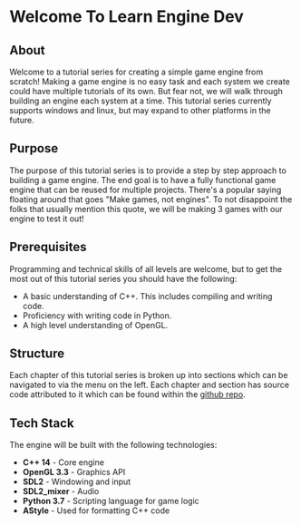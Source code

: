 # Welcome To Learn Engine Dev

## About

Welcome to a tutorial series for creating a simple game engine from scratch!  Making a game engine is no easy task and each system we create could have multiple tutorials of its own.  But fear not, we will walk through building an engine each system at a time.  This tutorial series currently supports windows and linux, but may expand to other platforms in the future.

## Purpose

The purpose of this tutorial series is to provide a step by step approach to building a game engine.  The end goal is to have a fully functional game engine that can be reused for multiple projects.  There's a popular saying floating around that goes "Make games, not engines".  To not disappoint the folks that usually mention this quote, we will be making 3 games with our engine to test it out!

## Prerequisites

Programming and technical skills of all levels are welcome, but to get the most out of this tutorial series you should have the following:

* A basic understanding of C++.  This includes compiling and writing code.
* Proficiency with writing code in Python.
* A high level understanding of OpenGL.

## Structure

Each chapter of this tutorial series is broken up into sections which can be navigated to via the menu on the left.  Each chapter and section has source code attributed to it which can be found within the [github repo](https://github.com/Chukobyte/learn-engine-dev).

## Tech Stack

The engine will be built with the following technologies:

* **C++ 14** - Core engine
* **OpenGL 3.3** - Graphics API
* **SDL2** - Windowing and input
* **SDL2_mixer** - Audio
* **Python 3.7** - Scripting language for game logic
* **AStyle** - Used for formatting C++ code
